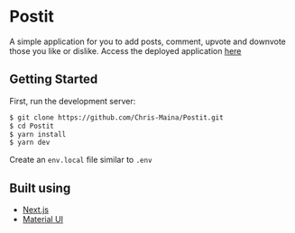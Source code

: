 # Postit
A simple application for you to add posts, comment, upvote and downvote those you like or dislike. 
Access the deployed application [here](https://postit.chris-maina.vercel.app)

## Getting Started

First, run the development server:

```bash
$ git clone https://github.com/Chris-Maina/Postit.git
$ cd Postit
$ yarn install
$ yarn dev
```

Create an `env.local` file similar to `.env`

## Built using

- [Next.js](https://nextjs.org/)
- [Material UI](https://material-ui.com/)
